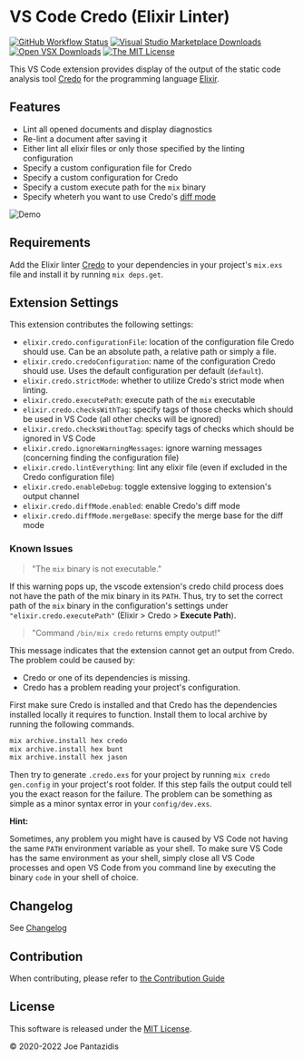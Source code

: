 # VS Code Credo (Elixir Linter)

[![GitHub Workflow Status](https://img.shields.io/github/actions/workflow/status/pantajoe/vscode-elixir-credo/ci.yml?branch=main&style=for-the-badge)](https://github.com/pantajoe/vscode-elixir-credo/actions)
[![Visual Studio Marketplace Downloads](https://img.shields.io/visual-studio-marketplace/d/pantajoe.vscode-elixir-credo?label=VS%20Code%20Downloads&style=for-the-badge)](https://marketplace.visualstudio.com/items?itemName=pantajoe.vscode-elixir-credo)
[![Open VSX Downloads](https://img.shields.io/open-vsx/dt/pantajoe/vscode-elixir-credo?label=Open%20VSX%20Downloads&style=for-the-badge)](https://open-vsx.org/extension/pantajoe/vscode-elixir-credo)
[![The MIT License](https://img.shields.io/badge/license-MIT-orange.svg?style=for-the-badge)](http://opensource.org/licenses/MIT)

This VS Code extension provides display of the output of the static code analysis tool [Credo](https://github.com/rrrene/credo)
for the programming language [Elixir](https://elixir-lang.org).

## Features

* Lint all opened documents and display diagnostics
* Re-lint a document after saving it
* Either lint all elixir files or only those specified by the linting configuration
* Specify a custom configuration file for Credo
* Specify a custom configuration for Credo
* Specify a custom execute path for the `mix` binary
* Specify wheterh you want to use Credo's [diff mode](https://hexdocs.pm/credo/diff_command.html#from-git-merge-base)

![Demo](https://github.com/pantajoe/vscode-elixir-credo/raw/HEAD/images/demo.gif)

## Requirements

Add the Elixir linter [Credo](https://github.com/rrrene/credo) to your dependencies in your project's `mix.exs` file
and install it by running `mix deps.get`.

## Extension Settings

This extension contributes the following settings:

* `elixir.credo.configurationFile`: location of the configuration file Credo should use. Can be an absolute path, a relative path or simply a file.
* `elixir.credo.credoConfiguration`: name of the configuration Credo should use. Uses the default configuration per default (`default`).
* `elixir.credo.strictMode`: whether to utilize Credo's strict mode when linting.
* `elixir.credo.executePath`: execute path of the `mix` executable
* `elixir.credo.checksWithTag`: specify tags of those checks which should be used in VS Code (all other checks will be ignored)
* `elixir.credo.checksWithoutTag`: specify tags of checks which should be ignored in VS Code
* `elixir.credo.ignoreWarningMessages`: ignore warning messages (concerning finding the configuration file)
* `elixir.credo.lintEverything`: lint any elixir file (even if excluded in the Credo configuration file)
* `elixir.credo.enableDebug`: toggle extensive logging to extension's output channel
* `elixir.credo.diffMode.enabled`: enable Credo's diff mode
* `elixir.credo.diffMode.mergeBase`: specify the merge base for the diff mode

### Known Issues

> "The `mix` binary is not executable."

If this warning pops up, the vscode extension's credo child process does not have the path of the mix binary in its `PATH`.
Thus, try to set the correct path of the `mix` binary in the configuration's settings under `"elixir.credo.executePath"` (Elixir > Credo > **Execute Path**).

> "Command `/bin/mix credo` returns empty output!"

This message indicates that the extension cannot get an output from Credo. The problem could be caused by:

* Credo or one of its dependencies is missing.
* Credo has a problem reading your project's configuration.

First make sure Credo is installed and that Credo has the dependencies installed locally it requires to function. Install them to local archive by running the following commands.

```bash
mix archive.install hex credo
mix archive.install hex bunt
mix archive.install hex jason
```

Then try to generate `.credo.exs` for your project by running `mix credo gen.config` in your project's root folder.
If this step fails the output could tell you the exact reason for the failure. The problem can be something as simple as a minor syntax error in your `config/dev.exs`.

**Hint:**

Sometimes, any problem you might have is caused by VS Code not having the same `PATH` environment variable as your shell.
To make sure VS Code has the same environment as your shell,
simply close all VS Code processes and open VS Code from you command line by executing the binary `code` in your shell of choice.

## Changelog

See [Changelog](https://github.com/pantajoe/vscode-elixir-credo/blob/HEAD/CHANGELOG.md)

## Contribution

When contributing, please refer to [the Contribution Guide](https://github.com/pantajoe/vscode-elixir-credo/blob/HEAD/CONTRIBUTING.md)

## License

This software is released under the [MIT License](https://github.com/pantajoe/vscode-elixir-credo/blob/HEAD/LICENSE).

&copy; 2020-2022 Joe Pantazidis
